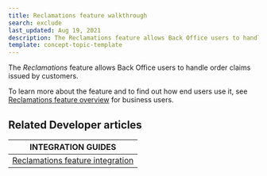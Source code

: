 ```yaml
---
title: Reclamations feature walkthrough
search: exclude
last_updated: Aug 19, 2021
description: The Reclamations feature allows Back Office users to handle order claims issued by customers
template: concept-topic-template
---
```


The _Reclamations_ feature allows Back Office users to handle order claims issued by customers.


To learn more about the feature and to find out how end users use it, see [Reclamations feature overview](/docs/scos/user/features/{{page.version}}/reclamations-feature-overview.html) for business users.


## Related Developer articles

|INTEGRATION GUIDES  |
|---------|
|[Reclamations feature integration](/docs/scos/dev/feature-integration-guides/{{page.version}}/reclamations-feature-integration.html)|
